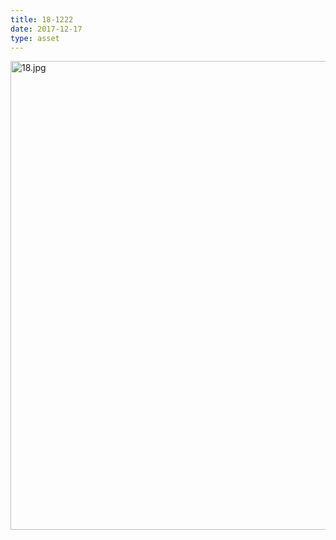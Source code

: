 ```yaml
---
title: 18-1222
date: 2017-12-17
type: asset
---
```

<img src="/assets/images/18.jpg" height="750" alt="18.jpg" style="margin: 0;padding: 0;border: 0;">
